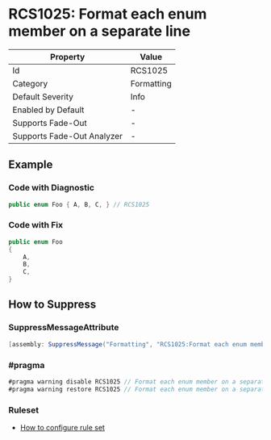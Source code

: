 # RCS1025: Format each enum member on a separate line

| Property                    | Value      |
| --------------------------- | ---------- |
| Id                          | RCS1025    |
| Category                    | Formatting |
| Default Severity            | Info       |
| Enabled by Default          | \-         |
| Supports Fade\-Out          | \-         |
| Supports Fade\-Out Analyzer | \-         |

## Example

### Code with Diagnostic

```csharp
public enum Foo { A, B, C, } // RCS1025
```

### Code with Fix

```csharp
public enum Foo
{
    A,
    B,
    C,
}
```

## How to Suppress

### SuppressMessageAttribute

```csharp
[assembly: SuppressMessage("Formatting", "RCS1025:Format each enum member on a separate line.", Justification = "<Pending>")]
```

### \#pragma

```csharp
#pragma warning disable RCS1025 // Format each enum member on a separate line.
#pragma warning restore RCS1025 // Format each enum member on a separate line.
```

### Ruleset

* [How to configure rule set](../HowToConfigureAnalyzers.md)
